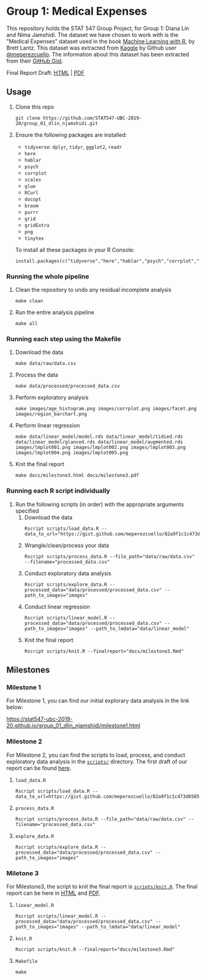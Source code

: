 # Group 1: Medical Expenses

This repository holds the STAT 547 Group Project, for Group 1: Diana Lin and Nima Jamshidi. The dataset we have chosen to work with is the "Medical Expenses" dataset used in the book [Machine Learning with R](https://www.amazon.com/Machine-Learning-R-Brett-Lantz/dp/1782162143), by Brett Lantz. This dataset was extracted from [Kaggle](https://www.kaggle.com/mirichoi0218/insurance/home) by Github user [\@meperezcuello](https://gist.github.com/meperezcuello). The information about this dataset has been extracted from their [GitHub Gist](https://gist.github.com/meperezcuello/82a9f1c1c473d6585e750ad2e3c05a41).

Final Report Draft: [HTML](https://stat547-ubc-2019-20.github.io/group_01_dlin_njamshidi/milestone3.html) | [PDF](https://stat547-ubc-2019-20.github.io/group_01_dlin_njamshidi/milestone3.pdf)
## Usage

1. Clone this repo
    ```
    git clone https://github.com/STAT547-UBC-2019-20/group_01_dlin_njamshidi.git
    ```

1. Ensure the following packages are installed:
    - `tidyverse`: `dplyr`, `tidyr`, `ggplot2`, `readr`
    - `here`
    - `hablar`
    - `psych`
    - `corrplot`
    - `scales`
    - `glue`
    - `RCurl`
    - `docopt`
    - `broom`
    - `purrr`
    - `grid`
    - `gridExtra`
    - `png`
    - `tinytex`
    
    To install all these packages in your R Console:
    ```
    install.packages(c("tidyverse","here","hablar","psych","corrplot","scales","glue","RCurl","docopt","broom","purrr","grid","gridExtra","png","tinytex"))
    ```
    
### Running the whole pipeline

1. Clean the repository to undo any residual incomplete analysis
    ```
    make clean
    ```
  
1. Run the entire analysis pipeline
    ```
    make all
    ```
  
### Running each step using the Makefile

1. Download the data
    ```
    make data/raw/data.csv
    ```
1. Process the data
    ```
    make data/processed/processed_data.csv
    ```
1. Perform exploratory analysis
    ```
    make images/age_histogram.png images/corrplot.png images/facet.png images/region_barchart.png
    ```
1. Perform linear regression
    ```
    make data/linear_model/model.rds data/linear_model/tidied.rds data/linear_model/glanced.rds data/linear_model/augmented.rds images/lmplot001.png images/lmplot002.png images/lmplot003.png images/lmplot004.png images/lmplot005.png
    ```
1. Knit the final report
    ```
    make docs/milestone3.html docs/milestone3.pdf
    ```
  
### Running each R script individually

1. Run the following scripts (in order) with the appropriate arguments specified
    1. Download the data
        ```
        Rscript scripts/load_data.R --data_to_url="https://gist.github.com/meperezcuello/82a9f1c1c473d6585e750ad2e3c05a41/raw/d42d226d0dd64e7f5395a0eec1b9190a10edbc03/Medical_Cost.csv"
        ```
    1. Wrangle/clean/process your data 
        ```
        Rscript scripts/process_data.R --file_path="data/raw/data.csv" --filename="processed_data.csv"
        ```
    1. Conduct exploratory data analysis
        ```
        Rscript scripts/explore_data.R --processed_data="data/processed/processed_data.csv" --path_to_images="images"
        ```
    1. Conduct linear regression
        ```
        Rscript scripts/linear_model.R --processed_data="data/processed/processed_data.csv" --path_to_images="images" --path_to_lmdata="data/linear_model"
        ```
    1. Knit the final report
        ```
        Rscript scripts/knit.R --finalreport="docs/milestone3.Rmd"
        ```

## Milestones

### Milestone 1

For Milestone 1, you can find our initial explorary data analysis in the link below:

https://stat547-ubc-2019-20.github.io/group_01_dlin_njamshidi/milestone1.html

### Milestone 2

For Milestone 2, you can find the scripts to load, process, and conduct exploratory data analysis in the [`scripts/`](scripts/) directory. The first draft of our report can be found [here](https://stat547-ubc-2019-20.github.io/group_01_dlin_njamshidi/milestone2.html).

1. `load_data.R`
    ```
    Rscript scripts/load_data.R --data_to_url=https://gist.github.com/meperezcuello/82a9f1c1c473d6585e750ad2e3c05a41/raw/d42d226d0dd64e7f5395a0eec1b9190a10edbc03/Medical_Cost.csv
    ```

1. `process_data.R`
    ```
    Rscript scripts/process_data.R --file_path="data/raw/data.csv" --filename="processed_data.csv"
    ```

1. `explore_data.R`
    ```
    Rscript scripts/explore_data.R --processed_data="data/processed/processed_data.csv" --path_to_images="images"
    ```

### Miletone 3

For Milestone3, the script to knit the final report is [`scripts/knit.R`](scripts/knit.R). The final report can be here in [HTML](https://stat547-ubc-2019-20.github.io/group_01_dlin_njamshidi/milestone3.html) and [PDF](https://stat547-ubc-2019-20.github.io/group_01_dlin_njamshidi/milestone3.pdf).

1. `linear_model.R`
    ```
    Rscript scripts/linear_model.R --processed_data="data/processed/processed_data.csv" --path_to_images="images" --path_to_lmdata="data/linear_model"
    ```
    
1. `knit.R`
    ```
    Rscript scripts/knit.R --finalreport="docs/milestone3.Rmd"
    ```
    
1. `Makefile`
    ```
    make
    ```
